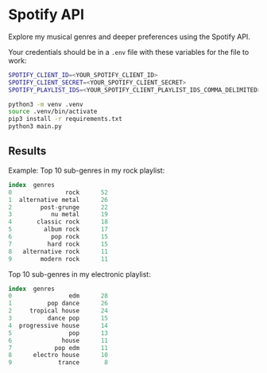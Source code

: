 # Spotify API

Explore my musical genres and deeper preferences using the Spotify API.

Your credentials should be in a `.env` file with these variables for the file to work:

```bash
SPOTIFY_CLIENT_ID=<YOUR_SPOTIFY_CLIENT_ID>
SPOTIFY_CLIENT_SECRET=<YOUR_SPOTIFY_CLIENT_SECRET>
SPOTIFY_PLAYLIST_IDS=<YOUR_SPOTIFY_CLIENT_PLAYLIST_IDS_COMMA_DELIMITED>
```



```bash
python3 -m venv .venv
source .venv/bin/activate
pip3 install -r requirements.txt
python3 main.py
```


## Results

Example:
Top 10 sub-genres in my rock playlist:


```sql
index  genres
0               rock      52
1  alternative metal      26
2        post-grunge      22
3           nu metal      19
4       classic rock      18
5         album rock      17
6           pop rock      15
7          hard rock      15
8   alternative rock      11
9        modern rock      11
```

Top 10 sub-genres in my electronic playlist:


```sql
index  genres
0                edm      28
1          pop dance      26
2     tropical house      24
3          dance pop      15
4  progressive house      14
5                pop      13
6              house      11
7            pop edm      11
8      electro house      10
9             trance       8

```